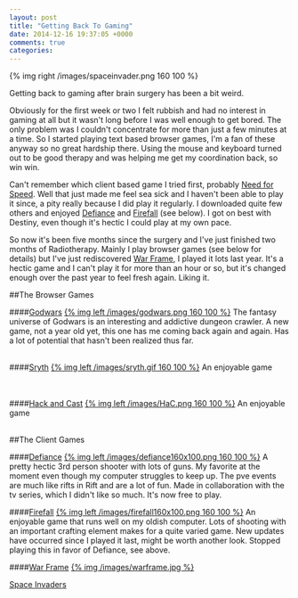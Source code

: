 ```yaml
---
layout: post
title: "Getting Back To Gaming"
date: 2014-12-16 19:37:05 +0000
comments: true
categories:
---
```


{% img right /images/spaceinvader.png 160 100 %}

Getting back to gaming after brain surgery has been a bit weird.

Obviously for the first week or two I felt rubbish and had no interest in gaming at all but it wasn't long before I was well enough to get bored. The only problem was I couldn't concentrate for more than just a few minutes at a time. So I started playing text based browser games, I'm a fan of these anyway so no great hardship there. Using the mouse and keyboard turned out to be good therapy and was helping me get my coordination back, so win win.
<!--more-->
Can't remember which client based game I tried first, probably [Need for Speed](http://world.needforspeed.com/). Well that just made me feel sea sick and I haven't been able to play it since, a pity really because I did play it regularly. I downloaded quite few others and enjoyed [Defiance](http://www.trionworlds.com/defiance/en/) and [Firefall](http://www.firefallthegame.com/features) (see below). I got on best with Destiny, even though it's hectic I could play at my own pace.

So now it's been five months since the surgery and I've just finished two months of Radiotherapy. Mainly I play browser games (see below for details) but I've just rediscovered [War Frame](https://warframe.com/), I played it lots last year. It's a hectic game and I can't play it for more than an hour or so, but it's changed enough over the past year to feel fresh again. Liking it.

##The Browser Games

####[Godwars](http://www.godwars.us)
<a href="http://www.godwars.us">{% img left /images/godwars.png 160 100 %}</a>
The fantasy universe of Godwars is an interesting and addictive dungeon crawler. A new game, not a year old yet, this one has me coming back again and again. Has a lot of potential that hasn't been realized thus far.
<br />
<br />

####[Sryth](http://www.sryth.com/)
<a href="http://www.sryth.com/">{% img left /images/sryth.gif 160 100 %}</a>
An enjoyable game
<br />
<br />
<br />

####[Hack and Cast](http://hackandcast.com)
<a href="http://hackandcast.com">{% img left /images/HaC.png 160 100 %}</a>
An enjoyable game
<br />
<br />

##The Client Games

####[Defiance](http://www.trionworlds.com/defiance/en/)
<a href="http://www.trionworlds.com/defiance/en/">{% img left /images/defiance160x100.png 160 100 %}</a>
A pretty hectic 3rd person shooter with lots of guns. My favorite at the moment even though my computer struggles to keep up. The pve events are much like rifts in Rift and are a lot of fun. Made in collaboration with the tv series, which I didn't like so much. It's now free to play.

####[Firefall](http://www.firefallthegame.com/)
<a href="http://www.firefallthegame.com/">{% img left /images/firefall160x100.png 160 100 %}</a>
An enjoyable game that runs well on my oldish computer. Lots of shooting with an important crafting element makes for a quite varied game. New updates have occurred since I played it last, might be worth another look. Stopped playing this in favor of Defiance, see above.

####[War Frame](https://warframe.com/)
<a href="https://warframe.com/">{% img /images/warframe.jpg %}</a>


[Space Invaders](http://www.spaceinvaders.net/)
